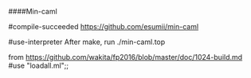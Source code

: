 ####Min-caml

#compile-succeeded
https://github.com/esumii/min-caml

#use-interpreter
After make, run ./min-caml.top

from https://github.com/wakita/fp2016/blob/master/doc/1024-build.md
#use "loadall.ml";;

